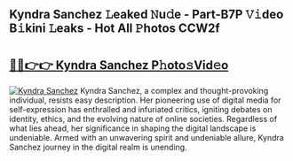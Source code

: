 ## Kyndra Sanchez 𝙻eaked 𝙽u𝚍e - Part-B7P 𝚅𝚒deo B𝚒kini 𝙻eaks - Hot All 𝙿hotos CCW2f

# <h2><a href="http://ld6zsv0.urlbe.top/?page=Kyndra+Sanchez">🔗🔗👉👉 Kyndra Sanchez P𝚑oto𝚜Vid𝚎o</a></h2>

[![Kyndra Sanchez](https://i.imgur.com/eBuTRDB.gif)](http://ld6zsv0.urlbe.top/?page=Kyndra+Sanchez)
Kyndra Sanchez, a complex and thought-provoking individual, resists easy description. Her pioneering use of digital media for self-expression has enthralled and infuriated critics, igniting debates on identity, ethics, and the evolving nature of online societies. Regardless of what lies ahead, her significance in shaping the digital landscape is undeniable. Armed with an unwavering spirit and undeniable allure, Kyndra Sanchez journey in the digital realm is unending.
